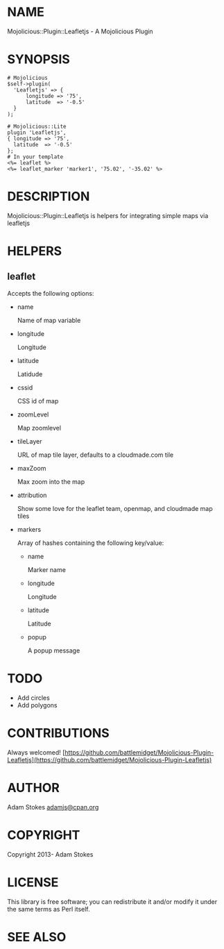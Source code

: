 # NAME

Mojolicious::Plugin::Leafletjs - A Mojolicious Plugin

# SYNOPSIS

    # Mojolicious
    $self->plugin(
      'Leafletjs' => {
          longitude => '75',
          latitude  => '-0.5'
      }
    );

    # Mojolicious::Lite
    plugin 'Leafletjs',
    { longitude => '75',
      latitude  => '-0.5'
    };
    # In your template
    <%= leaflet %>
    <%= leaflet_marker 'marker1', '75.02', '-35.02' %>

# DESCRIPTION

Mojolicious::Plugin::Leafletjs is helpers for integrating simple maps via leafletjs

# HELPERS

## __leaflet__

Accepts the following options:

- name

    Name of map variable

- longitude

    Longitude

- latitude

    Latidude

- cssid

    CSS id of map

- zoomLevel

    Map zoomlevel

- tileLayer

    URL of map tile layer, defaults to a cloudmade.com tile

- maxZoom

    Max zoom into the map

- attribution

    Show some love for the leaflet team, openmap, and cloudmade map tiles

- markers

    Array of hashes containing the following key/value:

    - name

        Marker name

    - longitude

        Longitude

    - latitude

        Latitude

    - popup

        A popup message

# TODO

- Add circles
- Add polygons

# CONTRIBUTIONS

Always welcomed! [https://github.com/battlemidget/Mojolicious-Plugin-Leafletjs](https://github.com/battlemidget/Mojolicious-Plugin-Leafletjs)

# AUTHOR

Adam Stokes <adamjs@cpan.org>

# COPYRIGHT

Copyright 2013- Adam Stokes

# LICENSE

This library is free software; you can redistribute it and/or modify
it under the same terms as Perl itself.

# SEE ALSO
